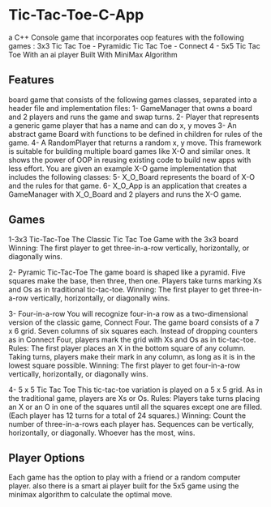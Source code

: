# Tic-Tac-Toe-C-App
a C++ Console game that incorporates oop features with the following games : 3x3 Tic Tac Toe - Pyramidic Tic Tac Toe - Connect 4 - 5x5 Tic Tac Toe With an ai player Built With MiniMax Algorithm
<h2>Features</h2>
board game that consists of the following games classes, separated into a header file and implementation files:
1-	GameManager that owns a board and 2 players and runs the game and swap turns. 
2-	Player that represents a generic game player that has a name and can do x, y moves
3-	An abstract game Board with functions to be defined in children for rules of the game.
4-	A RandomPlayer that returns a random x, y move.
This framework is suitable for building multiple board games like X-O and similar ones. It shows the power of OOP in reusing existing code to build new apps with less effort. You are given an example X-O game implementation that includes the following classes:
5-	X_O_Board represents the board of X-O and the rules for that game.
6-	X_O_App is an application that creates a GameManager with X_O_Board and 2 players and runs the X-O game.  

<h2>Games</h2>

1-3x3 Tic-Tac-Toe
The Classic Tic Tac Toe Game with the 3x3 board
Winning: The first player to get three-in-a-row vertically, horizontally, or diagonally wins.

2- Pyramic Tic-Tac-Toe
The game board is shaped like a pyramid. Five squares make the base, then three, then one. Players take turns marking Xs and Os as in traditional tic-tac-toe.
Winning: The first player to get three-in-a-row vertically, horizontally, or diagonally wins.
 
3- Four-in-a-row
You will recognize four-in-a row as a two-dimensional version of the classic game, Connect Four. The game board consists of a 7 x 6 grid. Seven columns of six squares each. Instead of dropping counters as in Connect Four, players mark the grid with Xs and Os as in tic-tac-toe.
Rules: The first player places an X in the bottom square of any column. Taking turns, players make their mark in any column, as long as it is in the lowest square possible.
Winning: The first player to get four-in-a-row vertically, horizontally, or diagonally wins.
 
4- 5 x 5 Tic Tac Toe 
This tic-tac-toe variation is played on a 5 x 5 grid. As in the traditional game, players are Xs or Os.
Rules: Players take turns placing an X or an O in one of the squares until all the squares except one are filled. (Each player has 12 turns for a total of 24 squares.) 
Winning: Count the number of three-in-a-rows each player has. Sequences can be vertically, horizontally, or diagonally. Whoever has the most, wins.

<h2>Player Options</h2>
Each game has the option to play with a friend or a random computer player.
also there is a smart ai player built for the 5x5 game using the minimax algorithm to calculate the optimal move.
